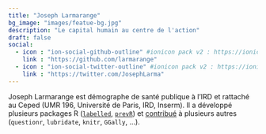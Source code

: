 ```yaml
---
title: "Joseph Larmarange"
bg_image: "images/featue-bg.jpg"
description: "Le capital humain au centre de l'action"
draft: false
social:
  - icon : "ion-social-github-outline" #ionicon pack v2 : https://ionicons.com/v2/
    link : "https://github.com/larmarange"
  - icon : "ion-social-twitter-outline" #ionicon pack v2 : https://ionicons.com/v2/
    link : "https://twitter.com/JosephLarma"
---
```


Joseph Larmarange est démographe de santé publique à l’IRD et rattaché au Ceped (UMR 196, Université de Paris, IRD, Inserm). Il a développé plusieurs packages R ([`labelled`](https://cran.r-project.org/package=labelled), [`prevR`](https://cran.r-project.org/package=prevR)) et [contribué](https://www.rdocumentation.org/collaborators/name/Joseph%20Larmarange) à plusieurs autres (`questionr`, `lubridate`, `knitr`, `GGally`, ...).
